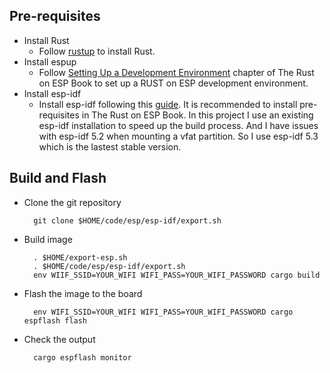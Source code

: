 ## Pre-requisites
- Install Rust
  - Follow [rustup](https://rustup.rs/) to install Rust.
- Install espup
  - Follow [Setting Up a Development Environment](https://docs.esp-rs.org/book/installation/index.html) chapter of The Rust on ESP Book to set up a RUST on ESP development environment.
- Install esp-idf
  - Install esp-idf following this [guide](https://docs.espressif.com/projects/esp-idf/en/latest/esp32/get-started/linux-macos-setup.html#step-1-install-prerequisites). It is recommended to install pre-requisites in The Rust on ESP Book. In this project I use an existing esp-idf installation to speed up the build process. And I have issues with esp-idf 5.2 when mounting a vfat partition. So I use esp-idf 5.3 which is the lastest stable version.

## Build and Flash
- Clone the git repository

        git clone $HOME/code/esp/esp-idf/export.sh

- Build image

        . $HOME/export-esp.sh
        . $HOME/code/esp/esp-idf/export.sh
        env WIIF_SSID=YOUR_WIFI WIFI_PASS=YOUR_WIFI_PASSWORD cargo build

- Flash the image to the board
    
        env WIFI_SSID=YOUR_WIFI WIFI_PASS=YOUR_WIFI_PASSWORD cargo espflash flash

- Check the output

        cargo espflash monitor
